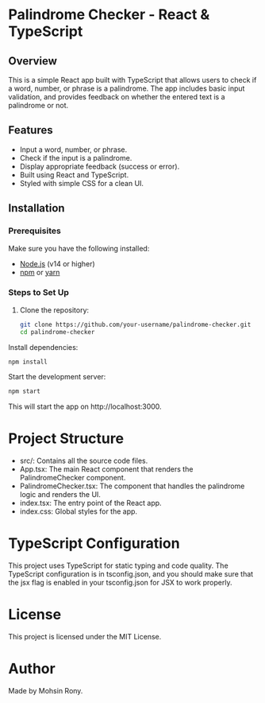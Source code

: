 # Palindrome Checker - React & TypeScript

## Overview

This is a simple React app built with TypeScript that allows users to check if a word, number, or phrase is a palindrome. The app includes basic input validation, and provides feedback on whether the entered text is a palindrome or not.

## Features

- Input a word, number, or phrase.
- Check if the input is a palindrome.
- Display appropriate feedback (success or error).
- Built using React and TypeScript.
- Styled with simple CSS for a clean UI.

## Installation

### Prerequisites

Make sure you have the following installed:

- [Node.js](https://nodejs.org/) (v14 or higher)
- [npm](https://www.npmjs.com/) or [yarn](https://yarnpkg.com/)

### Steps to Set Up

1. Clone the repository:

   ```bash
   git clone https://github.com/your-username/palindrome-checker.git
   cd palindrome-checker
   ```

Install dependencies:

```bash
npm install
```

Start the development server:

```bash
npm start
```

This will start the app on http://localhost:3000.

# Project Structure

- src/: Contains all the source code files.
- App.tsx: The main React component that renders the PalindromeChecker component.
- PalindromeChecker.tsx: The component that handles the palindrome logic and renders the UI.
- index.tsx: The entry point of the React app.
- index.css: Global styles for the app.

# TypeScript Configuration

This project uses TypeScript for static typing and code quality. The TypeScript configuration is in tsconfig.json, and you should make sure that the jsx flag is enabled in your tsconfig.json for JSX to work properly.

# License

This project is licensed under the MIT License.

# Author

Made by Mohsin Rony.
